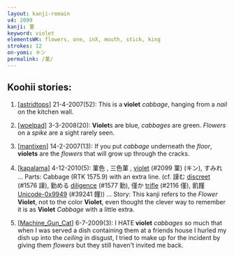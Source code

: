 ```yaml
---
layout: kanji-remain
v4: 2099
kanji: 菫
keyword: violet
elementsWK: flowers, one, inX, mouth, stick, king
strokes: 12
on-yomi: キン
permalink: /菫/
---
```


## Koohii stories: 

1) [<a href="http://kanji.koohii.com/profile/astridtops">astridtops</a>] 21-4-2007(52): This is a<strong> violet</strong> <em>cabbage</em>, hanging from a <em>nail</em> on the kitchen wall.

2) [<a href="http://kanji.koohii.com/profile/woelpad">woelpad</a>] 3-3-2008(20): <strong>Violet</strong>s are blue, <em>cabbages</em> are green. <em>Flowers</em> on a <em>spike</em> are a sight rarely seen.

3) [<a href="http://kanji.koohii.com/profile/mantixen">mantixen</a>] 14-2-2007(13): If you put <em>cabbage</em> underneath the <em>floor</em>, <strong>violets</strong> are the <em>flowers</em> that will grow up through the cracks.

4) [<a href="http://kanji.koohii.com/profile/kapalama">kapalama</a>] 4-12-2010(5): 菫色 , 三色菫 , <a href="../v4/2099.html">violet</a> (#2099 菫) (キン), すみれ ... Parts: Cabbage (RTK 1575.9) with an extra line. (cf. 謹む <a href="../v4/1576.html">discreet</a> (#1576 謹), 勤める <a href="../v4/1577.html">diligence</a> (#1577 勤), 僅か <a href="../v4/2116.html">trifle</a> (#2116 僅), 飢饉 <a href="http://kanji.koohii.com/study/kanji/39241">Unicode-0x9949</a> (#39241 饉)) ... Story: This kanji refers to the <em>Flower</em> <strong>Violet</strong>, not to the color <strong>Violet</strong>, even thought the clever way to remember it is as <strong>Violet</strong> <em>Cabbage</em> with a little extra.

5) [<a href="http://kanji.koohii.com/profile/Machine_Gun_Cat">Machine_Gun_Cat</a>] 6-7-2009(3): I HATE<strong> violet</strong> <em>cabbages</em> so much that when I was served a dish containing them at a friends house I hurled my dish up into the <em>ceiling</em> in disgust, I tried to make up for the incident by giving them <em>flowers</em> but they still haven&#039;t invited me back.

